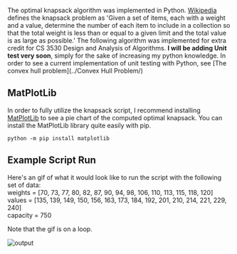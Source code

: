 The optimal knapsack algorithm was implemented in Python. [Wikipedia](https://en.wikipedia.org/wiki/Knapsack_problem) defines the knapsack problem as 'Given a set of items, each with a weight and a value, determine the number of each item to include in a collection so that the total weight is less than or equal to a given limit and the total value is as large as possible.' The following algorithm was implemented for extra credit for CS 3530 Design and Analysis of Algorithms. **I will be adding Unit test very soon**, simply for the sake of increasing my python knowledge. In order to see a current implementation of unit testing with Python, see [The convex hull problem](../Convex Hull Problem/)

## MatPlotLib
In order to fully utilize the knapsack script, I recommend installing [MatPlotLib](http://matplotlib.org/) to see a pie chart of the computed optimal knapsack. You can install the MatPlotLib library quite easily with pip. 

`python -m pip install matplotlib`

## Example Script Run
Here's an gif of what it would look like to run the script with the following set of data:  
weights = [70, 73, 77, 80, 82, 87, 90, 94, 98, 106, 110, 113, 115, 118, 120]  
values = [135, 139, 149, 150, 156, 163, 173, 184, 192, 201, 210, 214, 221, 229, 240]  
capacity = 750  

Note that the gif is on a loop.

![output](http://i.imgur.com/qS713Rc.gif)
